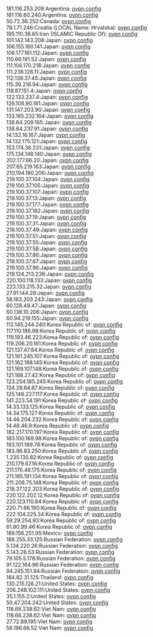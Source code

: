181.116.253.209:Argentina: [ovpn config](vpn/181_116_253_209.ovpn)  
181.116.60.240:Argentina: [ovpn config](vpn/181_116_60_240.ovpn)  
50.72.36.252:Canada: [ovpn config](vpn/50_72_36_252.ovpn)  
78.1.71.246:Croatia (LOCAL Name: Hrvatska): [ovpn config](vpn/78_1_71_246.ovpn)  
195.110.38.65:Iran (ISLAMIC Republic Of): [ovpn config](vpn/195_110_38_65.ovpn)  
101.142.143.208:Japan: [ovpn config](vpn/101_142_143_208.ovpn)  
106.155.160.141:Japan: [ovpn config](vpn/106_155_160_141.ovpn)  
106.177.161.112:Japan: [ovpn config](vpn/106_177_161_112.ovpn)  
110.66.191.52:Japan: [ovpn config](vpn/110_66_191_52.ovpn)  
111.106.170.218:Japan: [ovpn config](vpn/111_106_170_218.ovpn)  
111.238.128.11:Japan: [ovpn config](vpn/111_238_128_11.ovpn)  
112.139.37.45:Japan: [ovpn config](vpn/112_139_37_45.ovpn)  
115.39.216.94:Japan: [ovpn config](vpn/115_39_216_94.ovpn)  
118.87.151.4:Japan: [ovpn config](vpn/118_87_151_4.ovpn)  
122.133.237.4:Japan: [ovpn config](vpn/122_133_237_4.ovpn)  
126.108.90.181:Japan: [ovpn config](vpn/126_108_90_181.ovpn)  
131.147.203.90:Japan: [ovpn config](vpn/131_147_203_90.ovpn)  
133.165.232.164:Japan: [ovpn config](vpn/133_165_232_164.ovpn)  
138.64.209.165:Japan: [ovpn config](vpn/138_64_209_165.ovpn)  
138.64.237.91:Japan: [ovpn config](vpn/138_64_237_91.ovpn)  
14.132.16.167:Japan: [ovpn config](vpn/14_132_16_167.ovpn)  
14.132.175.121:Japan: [ovpn config](vpn/14_132_175_121.ovpn)  
153.174.36.231:Japan: [ovpn config](vpn/153_174_36_231.ovpn)  
175.134.148.140:Japan: [ovpn config](vpn/175_134_148_140.ovpn)  
202.177.66.20:Japan: [ovpn config](vpn/202_177_66_20.ovpn)  
207.65.219.163:Japan: [ovpn config](vpn/207_65_219_163.ovpn)  
210.194.190.206:Japan: [ovpn config](vpn/210_194_190_206.ovpn)  
219.100.37.104:Japan: [ovpn config](vpn/219_100_37_104.ovpn)  
219.100.37.105:Japan: [ovpn config](vpn/219_100_37_105.ovpn)  
219.100.37.107:Japan: [ovpn config](vpn/219_100_37_107.ovpn)  
219.100.37.13:Japan: [ovpn config](vpn/219_100_37_13.ovpn)  
219.100.37.177:Japan: [ovpn config](vpn/219_100_37_177.ovpn)  
219.100.37.182:Japan: [ovpn config](vpn/219_100_37_182.ovpn)  
219.100.37.19:Japan: [ovpn config](vpn/219_100_37_19.ovpn)  
219.100.37.31:Japan: [ovpn config](vpn/219_100_37_31.ovpn)  
219.100.37.49:Japan: [ovpn config](vpn/219_100_37_49.ovpn)  
219.100.37.51:Japan: [ovpn config](vpn/219_100_37_51.ovpn)  
219.100.37.55:Japan: [ovpn config](vpn/219_100_37_55.ovpn)  
219.100.37.58:Japan: [ovpn config](vpn/219_100_37_58.ovpn)  
219.100.37.86:Japan: [ovpn config](vpn/219_100_37_86.ovpn)  
219.100.37.87:Japan: [ovpn config](vpn/219_100_37_87.ovpn)  
219.100.37.96:Japan: [ovpn config](vpn/219_100_37_96.ovpn)  
219.124.213.238:Japan: [ovpn config](vpn/219_124_213_238.ovpn)  
220.100.118.133:Japan: [ovpn config](vpn/220_100_118_133.ovpn)  
223.133.215.32:Japan: [ovpn config](vpn/223_133_215_32.ovpn)  
27.91.144.28:Japan: [ovpn config](vpn/27_91_144_28.ovpn)  
58.183.203.243:Japan: [ovpn config](vpn/58_183_203_243.ovpn)  
60.128.49.47:Japan: [ovpn config](vpn/60_128_49_47.ovpn)  
60.138.10.206:Japan: [ovpn config](vpn/60_138_10_206.ovpn)  
60.94.219.155:Japan: [ovpn config](vpn/60_94_219_155.ovpn)  
112.145.244.240:Korea Republic of: [ovpn config](vpn/112_145_244_240.ovpn)  
117.110.186.98:Korea Republic of: [ovpn config](vpn/117_110_186_98.ovpn)  
119.193.46.223:Korea Republic of: [ovpn config](vpn/119_193_46_223.ovpn)  
119.206.20.161:Korea Republic of: [ovpn config](vpn/119_206_20_161.ovpn)  
121.137.47.84:Korea Republic of: [ovpn config](vpn/121_137_47_84.ovpn)  
121.161.245.107:Korea Republic of: [ovpn config](vpn/121_161_245_107.ovpn)  
121.162.188.145:Korea Republic of: [ovpn config](vpn/121_162_188_145.ovpn)  
121.169.107.148:Korea Republic of: [ovpn config](vpn/121_169_107_148.ovpn)  
121.188.27.42:Korea Republic of: [ovpn config](vpn/121_188_27_42.ovpn)  
123.254.185.245:Korea Republic of: [ovpn config](vpn/123_254_185_245.ovpn)  
124.28.64.87:Korea Republic of: [ovpn config](vpn/124_28_64_87.ovpn)  
125.148.227.117:Korea Republic of: [ovpn config](vpn/125_148_227_117.ovpn)  
141.223.54.191:Korea Republic of: [ovpn config](vpn/141_223_54_191.ovpn)  
14.33.133.125:Korea Republic of: [ovpn config](vpn/14_33_133_125.ovpn)  
14.34.175.127:Korea Republic of: [ovpn config](vpn/14_34_175_127.ovpn)  
14.46.204.232:Korea Republic of: [ovpn config](vpn/14_46_204_232.ovpn)  
14.48.46.8:Korea Republic of: [ovpn config](vpn/14_48_46_8.ovpn)  
182.217.170.197:Korea Republic of: [ovpn config](vpn/182_217_170_197.ovpn)  
183.100.169.98:Korea Republic of: [ovpn config](vpn/183_100_169_98.ovpn)  
183.101.189.78:Korea Republic of: [ovpn config](vpn/183_101_189_78.ovpn)  
183.96.83.250:Korea Republic of: [ovpn config](vpn/183_96_83_250.ovpn)  
1.235.135.82:Korea Republic of: [ovpn config](vpn/1_235_135_82.ovpn)  
210.179.67.16:Korea Republic of: [ovpn config](vpn/210_179_67_16.ovpn)  
211.176.46.175:Korea Republic of: [ovpn config](vpn/211_176_46_175.ovpn)  
211.185.191.134:Korea Republic of: [ovpn config](vpn/211_185_191_134.ovpn)  
211.208.75.148:Korea Republic of: [ovpn config](vpn/211_208_75_148.ovpn)  
218.37.122.203:Korea Republic of: [ovpn config](vpn/218_37_122_203.ovpn)  
220.122.202.12:Korea Republic of: [ovpn config](vpn/220_122_202_12.ovpn)  
220.123.110.84:Korea Republic of: [ovpn config](vpn/220_123_110_84.ovpn)  
220.71.66.190:Korea Republic of: [ovpn config](vpn/220_71_66_190.ovpn)  
222.104.225.34:Korea Republic of: [ovpn config](vpn/222_104_225_34.ovpn)  
59.29.254.93:Korea Republic of: [ovpn config](vpn/59_29_254_93.ovpn)  
61.80.99.46:Korea Republic of: [ovpn config](vpn/61_80_99_46.ovpn)  
189.156.251.95:Mexico: [ovpn config](vpn/189_156_251_95.ovpn)  
188.255.33.125:Russian Federation: [ovpn config](vpn/188_255_33_125.ovpn)  
5.134.220.26:Russian Federation: [ovpn config](vpn/5_134_220_26.ovpn)  
5.143.26.53:Russian Federation: [ovpn config](vpn/5_143_26_53.ovpn)  
79.105.5.178:Russian Federation: [ovpn config](vpn/79_105_5_178.ovpn)  
91.122.164.96:Russian Federation: [ovpn config](vpn/91_122_164_96.ovpn)  
94.245.151.94:Russian Federation: [ovpn config](vpn/94_245_151_94.ovpn)  
184.82.31.125:Thailand: [ovpn config](vpn/184_82_31_125.ovpn)  
130.215.126.21:United States: [ovpn config](vpn/130_215_126_21.ovpn)  
206.248.102.111:United States: [ovpn config](vpn/206_248_102_111.ovpn)  
35.1.155.2:United States: [ovpn config](vpn/35_1_155_2.ovpn)  
50.47.204.242:United States: [ovpn config](vpn/50_47_204_242.ovpn)  
118.68.238.62:Viet Nam: [ovpn config](vpn/118_68_238_62.ovpn)  
118.68.238.62:Viet Nam: [ovpn config](vpn/118_68_238_62.ovpn)  
27.72.89.195:Viet Nam: [ovpn config](vpn/27_72_89_195.ovpn)  
58.186.66.52:Viet Nam: [ovpn config](vpn/58_186_66_52.ovpn)  
